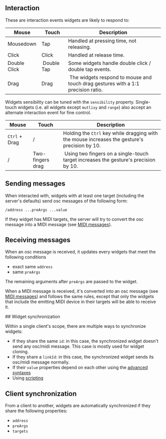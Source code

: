 ## Interaction

These are interaction events widgets are likely to respond to:

| Mouse | Touch | Description |
|---|---|---|
| Mousedown | Tap | Handled at pressing time, not releasing. |
| Click | Click | Handled at release time. |
| Double Click | Double Tap | Some widgets handle double click / double tap events. |
| Drag | Drag | The widgets respond to mouse and touch drag gestures with a 1:1 precision ratio. |


Widgets sensibility can be tuned with the `sensibility` property. Single-touch widgets (i.e. all widgets except `mutlixy` and `range`) also accept an alternate interaction event for fine control.

| Mouse | Touch | Description |
|---|---|---|
| `Ctrl` + Drag | / | Holding the `Ctrl` key while dragging with the mouse increases the gesture's precision by 10.|
| / | Two-fingers drag | Using two fingers on a single-touch target increases the gesture's precision by 10. |


## Sending messages

When interacted with, widgets with at least one target (including the server's defaults) send osc messages of the following form:

```
/address ...preArgs ...value
```

If they widget has MIDI targets, the server will try to convert the osc message into a MIDI message (see [MIDI messages](../midi/midi-messages.md)).


## Receiving messages

When an osc message is received, it updates every widgets that meet the following conditions

- exact same `address`
- same `preArgs`

The remaining arguments after `preArgs` are passed to the widget.


When a MIDI message is received, it's converted into an osc message (see [MIDI messages](../midi/midi-messages.md)) and follows the same rules, except that only the widgets that include the emitting MIDI device in their targets will be able to receive it.   


## Widget synchronization

Within a single client's scope, there are multiple ways to synchronize widgets:

- If they share the same `id`: in this case, the synchronized widget doesn't send any osc/midi message. This case is mostly used for widget cloning.
- If they share a `linkId`: in this case, the synchronized widget sends its osc/midi message normally.
- If their `value` properties depend on each other using the [advanced syntaxes](./advances-syntaxes.md)
- Using [scripting](./scripting.md)

## Client synchronization

From a client to another, widgets are automatically synchronized if they share the following properties:

- `address`
- `preArgs`
- `targets`
